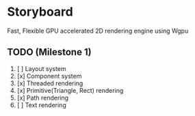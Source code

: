 # Storyboard
Fast, Flexible GPU accelerated 2D rendering engine using Wgpu

## TODO (Milestone 1)
1. [ ] Layout system
2. [x] Component system
3. [x] Threaded rendering
4. [x] Primitive(Triangle, Rect) rendering
5. [x] Path rendering
6. [ ] Text rendering
